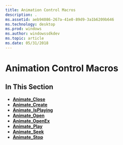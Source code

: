 ```yaml
---
title: Animation Control Macros
description: .
ms.assetid: aeb94086-267a-41e0-89d9-3a1b6209b646
ms.technology: desktop
ms.prod: windows
ms.author: windowssdkdev
ms.topic: article
ms.date: 05/31/2018
---
```


# Animation Control Macros

## In This Section

-   [**Animate\_Close**](/windows/desktop/api/Commctrl/nf-commctrl-animate_close)
-   [**Animate\_Create**](/windows/desktop/api/Commctrl/nf-commctrl-animate_create)
-   [**Animate\_IsPlaying**](/windows/desktop/api/Commctrl/nf-commctrl-animate_isplaying)
-   [**Animate\_Open**](/windows/desktop/api/Commctrl/nf-commctrl-animate_open)
-   [**Animate\_OpenEx**](/windows/desktop/api/Commctrl/nf-commctrl-animate_openex)
-   [**Animate\_Play**](/windows/desktop/api/Commctrl/nf-commctrl-animate_play)
-   [**Animate\_Seek**](/windows/desktop/api/Commctrl/nf-commctrl-animate_seek)
-   [**Animate\_Stop**](/windows/desktop/api/Commctrl/nf-commctrl-animate_stop)

 

 





